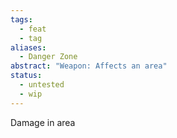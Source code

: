 ```yaml
---
tags:
  - feat
  - tag
aliases:
  - Danger Zone
abstract: "Weapon: Affects an area"
status:
  - untested
  - wip
---
```

Damage in area